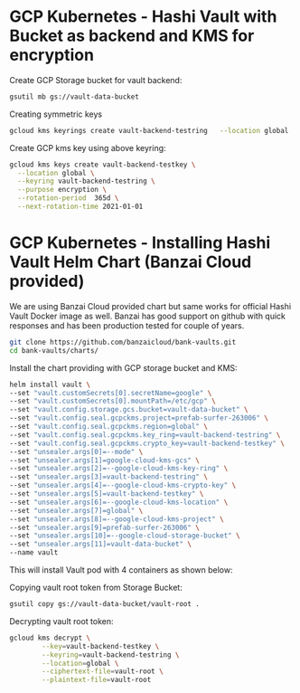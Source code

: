 # GCP Kubernetes - Hashi Vault with Bucket as backend and KMS for encryption

Create GCP Storage bucket for vault backend:

```bash
gsutil mb gs://vault-data-bucket
```

Creating symmetric keys

```bash
gcloud kms keyrings create vault-backend-testring   --location global
```

Create GCP kms key using above keyring:

```bash
gcloud kms keys create vault-backend-testkey \
  --location global \
  --keyring vault-backend-testring \
  --purpose encryption \
  --rotation-period  365d \
  --next-rotation-time 2021-01-01
```

# GCP Kubernetes - Installing Hashi Vault Helm Chart (Banzai Cloud provided)

We are using Banzai Cloud provided chart but same works for official Hashi Vault Docker image as well. Banzai has good support on github with quick responses and has been production tested for couple of years. 

```bash
git clone https://github.com/banzaicloud/bank-vaults.git
cd bank-vaults/charts/
```

Install the chart providing with GCP storage bucket and KMS:

```bash
helm install vault \
--set "vault.customSecrets[0].secretName=google" \
--set "vault.customSecrets[0].mountPath=/etc/gcp" \
--set "vault.config.storage.gcs.bucket=vault-data-bucket" \
--set "vault.config.seal.gcpckms.project=prefab-surfer-263006" \
--set "vault.config.seal.gcpckms.region=global" \
--set "vault.config.seal.gcpckms.key_ring=vault-backend-testring" \
--set "vault.config.seal.gcpckms.crypto_key=vault-backend-testkey" \
--set "unsealer.args[0]=--mode" \
--set "unsealer.args[1]=google-cloud-kms-gcs" \
--set "unsealer.args[2]=--google-cloud-kms-key-ring" \
--set "unsealer.args[3]=vault-backend-testring" \
--set "unsealer.args[4]=--google-cloud-kms-crypto-key" \
--set "unsealer.args[5]=vault-backend-testkey" \
--set "unsealer.args[6]=--google-cloud-kms-location" \
--set "unsealer.args[7]=global" \
--set "unsealer.args[8]=--google-cloud-kms-project" \
--set "unsealer.args[9]=prefab-surfer-263006" \
--set "unsealer.args[10]=--google-cloud-storage-bucket" \
--set "unsealer.args[11]=vault-data-bucket" \
--name vault
```

This will install Vault pod with 4 containers as shown below:

<picture>

Copying vault root token from Storage Bucket:

```bash
gsutil copy gs://vault-data-bucket/vault-root .
```

Decrypting vault root token:

```bash
gcloud kms decrypt \
    	--key=vault-backend-testkey \
    	--keyring=vault-backend-testring \
    	--location=global \
    	--ciphertext-file=vault-root \
    	--plaintext-file=vault-root
```

<picture>